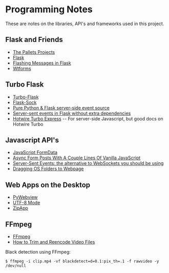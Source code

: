 # Programming Notes

These are notes on the libraries, API's and frameworks used in this project.

## Flask and Friends

* [The Pallets Projects](https://palletsprojects.com/)
* [Flask](https://flask.palletsprojects.com/)
* [Flashing Messages in Flask](https://www.askpython.com/python-modules/flask/flask-flash-method)
* [Wtforms](https://wtforms.readthedocs.io/en/3.0.x/)

## Turbo Flask

* [Turbo-Flask](https://github.com/miguelgrinberg/turbo-flask)
* [Flask-Sock](https://github.com/miguelgrinberg/flask-sock)
* [Pure Python & Flask server-side event source](https://gist.github.com/jelmervdl/5a9861f7298907179c20a54c0e154560)
* [Server-sent events in Flask without extra dependencies](https://github.com/MaxHalford/flask-sse-no-deps)
* [Hotwire Turbo Express](https://github.com/twelve17/hotwire-turbo-express) -- For server-side Javascript, but good docs on Hotwire Turbo

## Javascript API's

* [JavaScript FormData](https://www.javascripttutorial.net/web-apis/javascript-formdata/)
* [Async Form Posts With A Couple Lines Of Vanilla JavaScript](https://pqina.nl/blog/async-form-posts-with-a-couple-lines-of-vanilla-javascript/)
* [Server-Sent Events: the alternative to WebSockets you should be using](https://germano.dev/sse-websockets/)
* [Dragging OS Folders to Webpage](https://stackoverflow.com/questions/3590058/does-html5-allow-drag-drop-upload-of-folders-or-a-folder-tree)

## Web Apps on the Desktop

* [PyWebview](https://github.com/r0x0r/pywebview)
* [UTF-8 Mode](https://peps.python.org/pep-0540/)
* [ZipApp](https://docs.python.org/3/library/zipapp.html)

## FFmpeg

* [FFmpeg](https://ffmpeg.org/)
* [How to Trim and Reencode Video Files](http://tech-for-teaching.nuhub.net/howto/trim-video/)

Black detection using FFmpeg:

    $ ffmpeg -i clip.mp4 -vf blackdetect=d=0.1:pix_th=.1 -f rawvideo -y /dev/null

